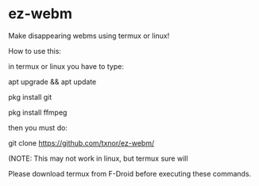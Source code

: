 # ez-webm
Make disappearing webms using termux or linux!



How to use this:

in termux or linux you have to type:

apt upgrade && apt update

pkg install git

pkg install ffmpeg

then you must do:

git clone https://github.com/txnor/ez-webm/

(NOTE: This may not work in linux, but termux sure will

Please download termux from F-Droid before executing these commands.


